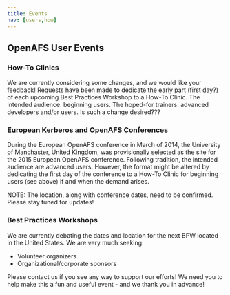 ```yaml
---
title: Events
nav: [users,how]
---
```


## OpenAFS User Events ##

### How-To Clinics ###

We are currently considering some changes, and we would like your feedback! Requests have been made to dedicate the early part (first day?) of each upcoming Best Practices Workshop to a How-To Clinic. The intended audience: beginning users. The hoped-for trainers: advanced developers and/or users. Is such a change desired???

### European Kerberos and OpenAFS Conferences ###

During the European OpenAFS conference in March of 2014, the University of Manchaster, United Kingdom, was provisionally selected as the site for the 2015 European OpenAFS conference.  Following tradition, the intended audience are advanced users.  However, the format might be altered by dedicating the first day of the conference to a How-To Clinic for beginning users (see above) if and when the demand arises. 

NOTE: The location, along with conference dates, need to be confirmed.  Please stay tuned for updates!

### Best Practices Workshops ###

We are currently debating the dates and location for the next BPW located in the United States.  We are very much seeking:
  - Volunteer organizers 
  - Organizational/corporate sponsors 

Please contact us if you see any way to support our efforts!  We need you to help make this a fun and useful event - and we thank you in advance!

